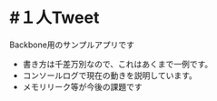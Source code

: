 #１人Tweet
===
Backbone用のサンプルアプリです 
+ 書き方は千差万別なので、これはあくまで一例です。
+ コンソールログで現在の動きを説明しています。
+ メモリリーク等が今後の課題です

